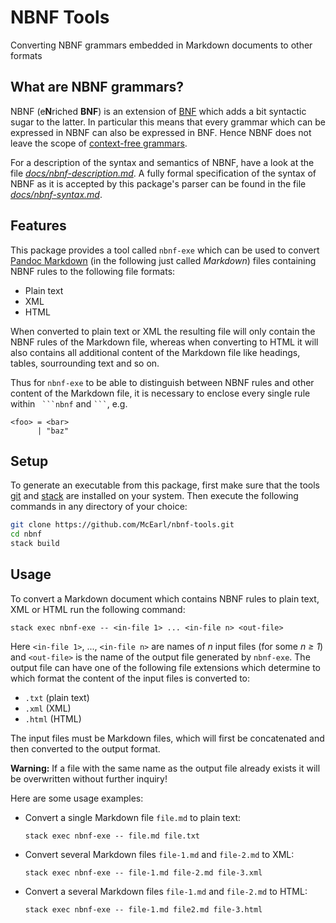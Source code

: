 # NBNF Tools

Converting NBNF grammars embedded in Markdown documents to other formats


## What are NBNF grammars?

NBNF (e**N**riched **BNF**) is an extension of [BNF][1] which adds a bit
syntactic sugar to the latter. In particular this means that every grammar which
can be expressed in NBNF can also be expressed in BNF. Hence NBNF does not leave
the scope of [context-free grammars][2].

For a description of the syntax and semantics of NBNF, have a look at the file
[_docs/nbnf-description.md_](./docs/nbnf-desctiption.md). A fully formal
specification of the syntax of NBNF as it is accepted by this package's parser
can be found in the file [_docs/nbnf-syntax.md_](./docs/nbnf-syntax.md).


## Features

This package provides a tool called `nbnf-exe` which can be used to convert
[Pandoc Markdown][3] (in the following just called _Markdown_) files containing
NBNF rules to the following file formats:

  * Plain text
  * XML
  * HTML

When converted to plain text or XML the resulting file will only contain the
NBNF rules of the Markdown file, whereas when converting to HTML it will also
contains all additional content of the Markdown file like headings, tables,
sourrounding text and so on.

Thus for `nbnf-exe` to be able to distinguish between NBNF rules and other
content of the Markdown file, it is necessary to enclose every single rule
within ` ```nbnf` and ` ``` `, e.g.

```nbnf
<foo> = <bar>
      | "baz"
```


## Setup

To generate an executable from this package, first make sure that the tools
[git][4] and [stack][5] are installed on your system. Then execute the following
commands in any directory of your choice:

```sh
git clone https://github.com/McEarl/nbnf-tools.git
cd nbnf
stack build
```


## Usage

To convert a Markdown document which contains NBNF rules to plain text, XML or
HTML run the following command:

```
stack exec nbnf-exe -- <in-file 1> ... <in-file n> <out-file>
```

Here `<in-file 1>`, ..., `<in-file n>` are names of *n* input files (for some
*n ≥ 1*) and `<out-file>` is the name of the output file generated by
`nbnf-exe`. The output file can have one of the following file extensions which
determine to which format the content of the input files is converted to:

  * `.txt` (plain text)
  * `.xml` (XML)
  * `.html` (HTML)

The input files must be Markdown files, which will first be concatenated and
then converted to the output format.

**Warning:** If a file with the same name as the output file already exists it
will be overwritten without further inquiry!


Here are some usage examples:

* Convert a single Markdown file `file.md` to plain text:

  ```
  stack exec nbnf-exe -- file.md file.txt
  ```

* Convert several Markdown files `file-1.md` and `file-2.md` to XML:

  ```
  stack exec nbnf-exe -- file-1.md file-2.md file-3.xml
  ```

* Convert a several Markdown files `file-1.md` and `file-2.md` to HTML:

  ```
  stack exec nbnf-exe -- file-1.md file2.md file-3.html
  ```




[1]: <https://en.wikipedia.org/wiki/Backus%E2%80%93Naur_form>
[2]: <https://en.wikipedia.org/wiki/Context-free_grammar>
[3]: <https://github.github.com/gfm/>
[4]: <https://git-scm.com/download/linux>
[5]: <https://docs.haskellstack.org/en/stable/install_and_upgrade/>

